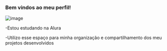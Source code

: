 ### Bem vindos ao meu perfil!  
![image](https://github.com/IsabellaStrassacappa/Isabella/assets/133361819/57b4e818-ba72-445b-bd18-1d141362aabb)



-Estou estudando na Alura

-Utilizo esse espaço para minha organização e compartilhamento dos meu projetos desenvolvidos


![]()
